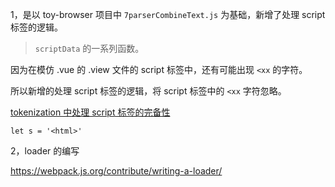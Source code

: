 1，是以 toy-browser 项目中 `7parserCombineText.js` 为基础，新增了处理 script 标签的逻辑。

> `scriptData` 的一系列函数。

因为在模仿 .vue 的 .view 文件的 script 标签中，还有可能出现 `<xx` 的字符。

所以新增的处理 script 标签的逻辑，将 script 标签中的 `<xx` 字符忽略。

[tokenization 中处理 script 标签的完备性](https://html.spec.whatwg.org/multipage/parsing.html#tokenization)
```
let s = '<html>'
```

2，loader 的编写

https://webpack.js.org/contribute/writing-a-loader/